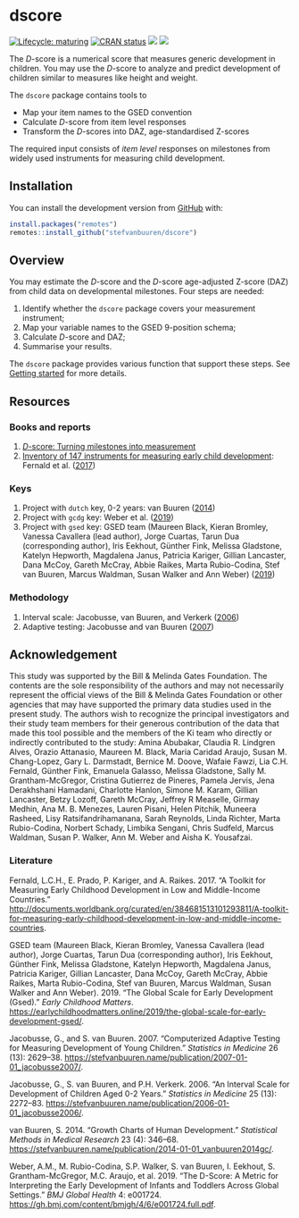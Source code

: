 
<!-- README.md is generated from README.Rmd. Please edit that file -->

# dscore

<!-- badges: start -->

[![Lifecycle:
maturing](https://img.shields.io/badge/lifecycle-maturing-blue.svg)](https://www.tidyverse.org/lifecycle/#maturing)
[![CRAN
status](https://www.r-pkg.org/badges/version/dscore)](https://CRAN.R-project.org/package=dscore)
[![](http://cranlogs.r-pkg.org/badges/dscore)](https://cran.r-project.org/package=dscore)
[![](https://img.shields.io/badge/github%20version-1.1.0-orange.svg)](https://github.com/stefvanbuuren/dscore)
<!-- badges: end -->

The *D*-score is a numerical score that measures generic development in
children. You may use the *D*-score to analyze and predict development
of children similar to measures like height and weight.

The `dscore` package contains tools to

  - Map your item names to the GSED convention
  - Calculate *D*-score from item level responses
  - Transform the *D*-scores into DAZ, age-standardised Z-scores

The required input consists of *item level* responses on milestones from
widely used instruments for measuring child development.

## Installation

You can install the development version from
[GitHub](https://github.com/) with:

``` r
install.packages("remotes")
remotes::install_github("stefvanbuuren/dscore")
```

## Overview

You may estimate the *D*-score and the *D*-score age-adjusted Z-score
(DAZ) from child data on developmental milestones. Four steps are
needed:

1.  Identify whether the `dscore` package covers your measurement
    instrument;
2.  Map your variable names to the GSED 9-position schema;
3.  Calculate *D*-score and DAZ;
4.  Summarise your results.

The `dscore` package provides various function that support these steps.
See [Getting
started](https://stefvanbuuren.name/dscore/articles/start.html) for more
details.

## Resources

### Books and reports

1.  [*D*-score: Turning milestones into
    measurement](https://stefvanbuuren.name/dbook1/)
2.  [Inventory of 147 instruments for measuring early child
    development](http://documents.worldbank.org/curated/en/384681513101293811/A-toolkit-for-measuring-early-childhood-development-in-low-and-middle-income-countries):
    Fernald et al. ([2017](#ref-fernald2017))

### Keys

1.  Project with `dutch` key, 0-2 years: van Buuren
    ([2014](#ref-vanbuuren2014))
2.  Project with `gcdg` key: Weber et al. ([2019](#ref-weber2019))
3.  Project with `gsed` key: GSED team (Maureen Black, Kieran Bromley,
    Vanessa Cavallera (lead author), Jorge Cuartas, Tarun Dua
    (corresponding author), Iris Eekhout, Günther Fink, Melissa
    Gladstone, Katelyn Hepworth, Magdalena Janus, Patricia Kariger,
    Gillian Lancaster, Dana McCoy, Gareth McCray, Abbie Raikes, Marta
    Rubio-Codina, Stef van Buuren, Marcus Waldman, Susan Walker and Ann
    Weber) ([2019](#ref-gsedteam2019))

### Methodology

1.  Interval scale: Jacobusse, van Buuren, and Verkerk
    ([2006](#ref-jacobusse2006))
2.  Adaptive testing: Jacobusse and van Buuren
    ([2007](#ref-jacobusse2007))

## Acknowledgement

This study was supported by the Bill & Melinda Gates Foundation. The
contents are the sole responsibility of the authors and may not
necessarily represent the official views of the Bill & Melinda Gates
Foundation or other agencies that may have supported the primary data
studies used in the present study. The authors wish to recognize the
principal investigators and their study team members for their generous
contribution of the data that made this tool possible and the members of
the Ki team who directly or indirectly contributed to the study: Amina
Abubakar, Claudia R. Lindgren Alves, Orazio Attanasio, Maureen M. Black,
Maria Caridad Araujo, Susan M. Chang-Lopez, Gary L. Darmstadt, Bernice
M. Doove, Wafaie Fawzi, Lia C.H. Fernald, Günther Fink, Emanuela
Galasso, Melissa Gladstone, Sally M. Grantham-McGregor, Cristina
Gutierrez de Pineres, Pamela Jervis, Jena Derakhshani Hamadani,
Charlotte Hanlon, Simone M. Karam, Gillian Lancaster, Betzy Lozoff,
Gareth McCray, Jeffrey R Measelle, Girmay Medhin, Ana M. B. Menezes,
Lauren Pisani, Helen Pitchik, Muneera Rasheed, Lisy Ratsifandrihamanana,
Sarah Reynolds, Linda Richter, Marta Rubio-Codina, Norbert Schady,
Limbika Sengani, Chris Sudfeld, Marcus Waldman, Susan P. Walker, Ann M.
Weber and Aisha K. Yousafzai.

### Literature

<div id="refs" class="references">

<div id="ref-fernald2017">

Fernald, L.C.H., E. Prado, P. Kariger, and A. Raikes. 2017. “A Toolkit
for Measuring Early Childhood Development in Low and Middle-Income
Countries.”
<http://documents.worldbank.org/curated/en/384681513101293811/A-toolkit-for-measuring-early-childhood-development-in-low-and-middle-income-countries>.

</div>

<div id="ref-gsedteam2019">

GSED team (Maureen Black, Kieran Bromley, Vanessa Cavallera (lead
author), Jorge Cuartas, Tarun Dua (corresponding author), Iris Eekhout,
Günther Fink, Melissa Gladstone, Katelyn Hepworth, Magdalena Janus,
Patricia Kariger, Gillian Lancaster, Dana McCoy, Gareth McCray, Abbie
Raikes, Marta Rubio-Codina, Stef van Buuren, Marcus Waldman, Susan
Walker and Ann Weber). 2019. “The Global Scale for Early Development
(Gsed).” *Early Childhood Matters*.
<https://earlychildhoodmatters.online/2019/the-global-scale-for-early-development-gsed/>.

</div>

<div id="ref-jacobusse2007">

Jacobusse, G., and S. van Buuren. 2007. “Computerized Adaptive Testing
for Measuring Development of Young Children.” *Statistics in Medicine*
26 (13): 2629–38.
<https://stefvanbuuren.name/publication/2007-01-01_jacobusse2007/>.

</div>

<div id="ref-jacobusse2006">

Jacobusse, G., S. van Buuren, and P.H. Verkerk. 2006. “An Interval Scale
for Development of Children Aged 0-2 Years.” *Statistics in Medicine* 25
(13): 2272–83.
<https://stefvanbuuren.name/publication/2006-01-01_jacobusse2006/>.

</div>

<div id="ref-vanbuuren2014">

van Buuren, S. 2014. “Growth Charts of Human Development.” *Statistical
Methods in Medical Research* 23 (4): 346–68.
<https://stefvanbuuren.name/publication/2014-01-01_vanbuuren2014gc/>.

</div>

<div id="ref-weber2019">

Weber, A.M., M. Rubio-Codina, S.P. Walker, S. van Buuren, I. Eekhout, S.
Grantham-McGregor, M.C. Araujo, et al. 2019. “The D-Score: A Metric for
Interpreting the Early Development of Infants and Toddlers Across Global
Settings.” *BMJ Global Health* 4: e001724.
<https://gh.bmj.com/content/bmjgh/4/6/e001724.full.pdf>.

</div>

</div>
